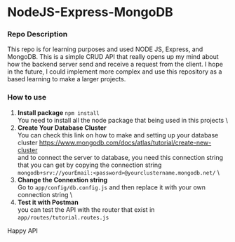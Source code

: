 # NodeJS-Express-MongoDB

### Repo Description
This repo is for learning purposes and used NODE JS, Express, and MongoDB. This is a simple CRUD API that really opens up my mind about how the backend server send and receive a request from the client. 
I hope in the future, I could implement more complex and use this repository as a based learning to make a larger projects.

### How to use 
1. **Install package**
`npm install` \
You need to install all the node package that being used in this projects \
2. **Create Your Database Cluster** \
You can check this link on how to make and setting up your database cluster https://www.mongodb.com/docs/atlas/tutorial/create-new-cluster \
and to connect the server to database, you need this connection string that you can get by copying the connection string 
\
`mongodb+srv://yourEmail:<password>@yourclustername.mongodb.net/` \
3. **Change the Connextion string** \
Go to `app/config/db.config.js` and then replace it with your own connection string \
4. **Test it with Postman** \
you can test the API with the router that exist in `app/routes/tutorial.routes.js`


Happy API
